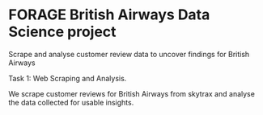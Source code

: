 # FORAGE British Airways Data Science project
Scrape and analyse customer review data to uncover findings for British Airways

Task 1: Web Scraping and Analysis.

We scrape customer reviews for British Airways from skytrax and analyse the data collected for usable insights.
